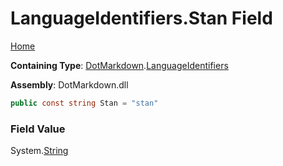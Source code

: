 <a name="_top"></a>

# LanguageIdentifiers\.Stan Field

[Home](../../../README.md#_top)

**Containing Type**: [DotMarkdown](../../README.md#_top)\.[LanguageIdentifiers](../README.md#_top)

**Assembly**: DotMarkdown\.dll

```csharp
public const string Stan = "stan"
```

### Field Value

System\.[String](https://docs.microsoft.com/en-us/dotnet/api/system.string)